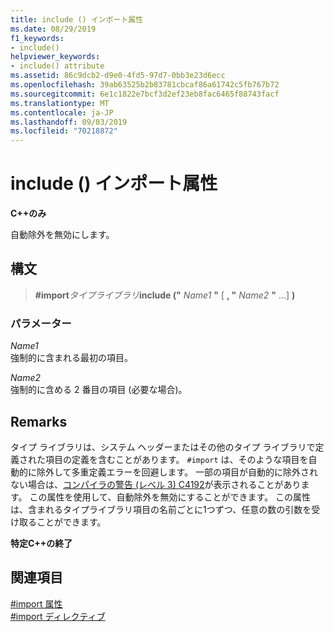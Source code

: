 ```yaml
---
title: include () インポート属性
ms.date: 08/29/2019
f1_keywords:
- include()
helpviewer_keywords:
- include() attribute
ms.assetid: 86c9dcb2-d9e0-4fd5-97d7-0bb3e23d6ecc
ms.openlocfilehash: 39ab63525b2b83781cbcaf86a61742c5fb767b72
ms.sourcegitcommit: 6e1c1822e7bcf3d2ef23eb8fac6465f88743facf
ms.translationtype: MT
ms.contentlocale: ja-JP
ms.lasthandoff: 09/03/2019
ms.locfileid: "70218872"
---
```

# <a name="include-import-attribute"></a>include () インポート属性

**C++のみ**

自動除外を無効にします。

## <a name="syntax"></a>構文

> **#import***タイプライブラリ***include ("** _Name1_ **"** [ __, "__ *Name2* __"__ ...] __)__

### <a name="parameters"></a>パラメーター

*Name1*\
強制的に含まれる最初の項目。

*Name2*\
強制的に含める 2 番目の項目 (必要な場合)。

## <a name="remarks"></a>Remarks

タイプ ライブラリは、システム ヘッダーまたはその他のタイプ ライブラリで定義された項目の定義を含むことがあります。 `#import` は、そのような項目を自動的に除外して多重定義エラーを回避します。 一部の項目が自動的に除外されない場合は、[コンパイラの警告 (レベル 3) C4192](../error-messages/compiler-warnings/compiler-warning-level-3-c4192.md)が表示されることがあります。 この属性を使用して、自動除外を無効にすることができます。 この属性は、含まれるタイプライブラリ項目の名前ごとに1つずつ、任意の数の引数を受け取ることができます。

**特定C++の終了**

## <a name="see-also"></a>関連項目

[#import 属性](../preprocessor/hash-import-attributes-cpp.md)\
[#import ディレクティブ](../preprocessor/hash-import-directive-cpp.md)

